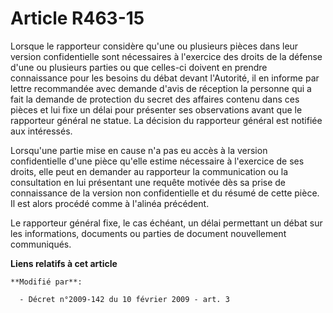 # Article R463-15

Lorsque le rapporteur considère qu'une ou plusieurs pièces dans leur version  confidentielle sont nécessaires à l'exercice
des droits de la défense d'une ou  plusieurs parties ou que celles-ci doivent en prendre connaissance pour les  besoins du
débat devant l'Autorité, il en informe par lettre recommandée avec  demande d'avis de réception la personne qui a fait la
demande de protection du  secret des affaires contenu dans ces pièces et lui fixe un délai pour présenter  ses observations
avant que le rapporteur général ne statue. La décision du  rapporteur général est notifiée aux intéressés.

Lorsqu'une  partie mise en cause n'a pas eu accès à la version confidentielle d'une pièce  qu'elle estime nécessaire à
l'exercice de ses droits, elle peut en demander au  rapporteur la communication ou la consultation en lui présentant une
requête  motivée dès sa prise de connaissance de la version non confidentielle et du  résumé de cette pièce. Il est alors
procédé comme à l'alinéa précédent.

Le rapporteur général fixe, le cas échéant, un délai permettant un  débat sur les informations, documents ou parties de
document nouvellement  communiqués.

**Liens relatifs à cet article**

	**Modifié par**:

	  - Décret n°2009-142 du 10 février 2009 - art. 3
